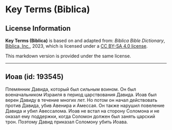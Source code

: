 # Key Terms (Biblica)

## License Information

**Key Terms (Biblica)** is based on and adapted from: _Biblica Bible Dictionary_, [Biblica, Inc.](https://www.biblica.com/), 2023, which is licensed under a [CC BY-SA 4.0 license](https://creativecommons.org/licenses/by-sa/4.0/legalcode.en).

This markdown version is provided under the same license.



--------------------------------

## Иоав (id: 193545)

Племянник Давида, который был сильным воином. Он был военачальником Израиля в период царствования Давида. Иоав был верен Давиду в течение многих лет. Но потом он начал действовать против Давида, убив Авенира и Амессая. Он также нарушил повеление Давида и убил Авессалома. Иоав не встал на сторону Соломона и не оказал ему поддержки, когда Соломон должен был занять царский трон. Поэтому Давид приказал Соломону убить Иоава.


